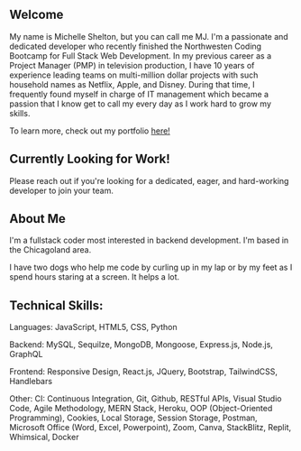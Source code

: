 ## Welcome
My name is Michelle Shelton, but you can call me MJ. I'm a passionate and dedicated developer who recently finished the Northwesten Coding Bootcamp for Full Stack Web Development. In my previous career as a Project Manager (PMP) in television production, I have 10 years of experience leading teams on multi-million dollar projects with such household names as Netflix, Apple, and Disney. During that time, I frequently found myself in charge of IT management which became a passion that I know get to call my every day as I work hard to grow my skills.

To learn more, check out my portfolio [here!](https://mjshelton12.github.io/mj-shelton-dev-portfolio/)

## Currently Looking for Work!
Please reach out if you're looking for a dedicated, eager, and hard-working developer to join your team.

## About Me
I'm a fullstack coder most interested in backend development. I'm based in the Chicagoland area.

I have two dogs who help me code by curling up in my lap or by my feet as I spend hours staring at a screen. It helps a lot.

## Technical Skills:

Languages: JavaScript, HTML5, CSS, Python

Backend: MySQL, Sequilze, MongoDB, Mongoose, Express.js, Node.js, GraphQL

Frontend: Responsive Design, React.js, JQuery, Bootstrap, TailwindCSS, Handlebars

Other: CI: Continuous Integration, Git, Github, RESTful APIs, Visual Studio Code, Agile Methodology, MERN Stack, Heroku, OOP (Object-Oriented Programming), Cookies, Local Storage, Session Storage, Postman, Microsoft Office (Word, Excel, Powerpoint), Zoom, Canva, StackBlitz, Replit, Whimsical, Docker
